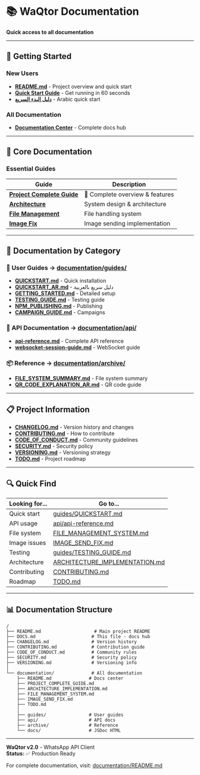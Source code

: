 # 📚 WaQtor Documentation

**Quick access to all documentation**

---

## 🚀 Getting Started

### New Users
- **[README.md](README.md)** - Project overview and quick start
- **[Quick Start Guide](documentation/guides/QUICKSTART.md)** - Get running in 60 seconds
- **[دليل البدء السريع](documentation/guides/QUICKSTART_AR.md)** - Arabic quick start

### All Documentation
- **[Documentation Center](documentation/README.md)** - Complete docs hub

---

## 📖 Core Documentation

### Essential Guides
| Guide | Description |
|-------|-------------|
| **[Project Complete Guide](documentation/PROJECT_COMPLETE_GUIDE.md)** | 🌟 Complete overview & features |
| **[Architecture](documentation/ARCHITECTURE_IMPLEMENTATION.md)** | System design & architecture |
| **[File Management](documentation/FILE_MANAGEMENT_SYSTEM.md)** | File handling system |
| **[Image Fix](documentation/IMAGE_SEND_FIX.md)** | Image sending implementation |

---

## 📁 Documentation by Category

### 📘 User Guides → [documentation/guides/](documentation/guides/)

- **[QUICKSTART.md](documentation/guides/QUICKSTART.md)** - Quick installation
- **[QUICKSTART_AR.md](documentation/guides/QUICKSTART_AR.md)** - دليل سريع بالعربية
- **[GETTING_STARTED.md](documentation/guides/GETTING_STARTED.md)** - Detailed setup
- **[TESTING_GUIDE.md](documentation/guides/TESTING_GUIDE.md)** - Testing guide
- **[NPM_PUBLISHING.md](documentation/guides/NPM_PUBLISHING.md)** - Publishing
- **[CAMPAIGN_GUIDE.md](documentation/guides/CAMPAIGN_GUIDE.md)** - Campaigns

### 🔌 API Documentation → [documentation/api/](documentation/api/)

- **[api-reference.md](documentation/api/api-reference.md)** - Complete API reference
- **[websocket-session-guide.md](documentation/api/websocket-session-guide.md)** - WebSocket guide

### 📦 Reference → [documentation/archive/](documentation/archive/)

- **[FILE_SYSTEM_SUMMARY.md](documentation/archive/FILE_SYSTEM_SUMMARY.md)** - File system summary
- **[QR_CODE_EXPLANATION_AR.md](documentation/archive/QR_CODE_EXPLANATION_AR.md)** - QR code guide

---

## 📋 Project Information

- **[CHANGELOG.md](CHANGELOG.md)** - Version history and changes
- **[CONTRIBUTING.md](CONTRIBUTING.md)** - How to contribute
- **[CODE_OF_CONDUCT.md](CODE_OF_CONDUCT.md)** - Community guidelines
- **[SECURITY.md](SECURITY.md)** - Security policy
- **[VERSIONING.md](VERSIONING.md)** - Versioning strategy
- **[TODO.md](documentation/TODO.md)** - Project roadmap

---

## 🔍 Quick Find

| Looking for... | Go to... |
|----------------|----------|
| Quick start | [guides/QUICKSTART.md](documentation/guides/QUICKSTART.md) |
| API usage | [api/api-reference.md](documentation/api/api-reference.md) |
| File system | [FILE_MANAGEMENT_SYSTEM.md](documentation/FILE_MANAGEMENT_SYSTEM.md) |
| Image issues | [IMAGE_SEND_FIX.md](documentation/IMAGE_SEND_FIX.md) |
| Testing | [guides/TESTING_GUIDE.md](documentation/guides/TESTING_GUIDE.md) |
| Architecture | [ARCHITECTURE_IMPLEMENTATION.md](documentation/ARCHITECTURE_IMPLEMENTATION.md) |
| Contributing | [CONTRIBUTING.md](CONTRIBUTING.md) |
| Roadmap | [TODO.md](documentation/TODO.md) |

---

## 📊 Documentation Structure

```
/
├── README.md                    # Main project README
├── DOCS.md                     # This file - docs hub
├── CHANGELOG.md                # Version history
├── CONTRIBUTING.md             # Contribution guide
├── CODE_OF_CONDUCT.md          # Community rules
├── SECURITY.md                 # Security policy
├── VERSIONING.md               # Versioning info
│
└── documentation/              # All documentation
    ├── README.md              # Docs center
    ├── PROJECT_COMPLETE_GUIDE.md
    ├── ARCHITECTURE_IMPLEMENTATION.md
    ├── FILE_MANAGEMENT_SYSTEM.md
    ├── IMAGE_SEND_FIX.md
    ├── TODO.md
    │
    ├── guides/                # User guides
    ├── api/                   # API docs
    ├── archive/               # Reference
    └── docs/                  # JSDoc HTML
```

---

**WaQtor v2.0** - WhatsApp API Client  
**Status:** ✅ Production Ready

For complete documentation, visit: [documentation/README.md](documentation/README.md)
